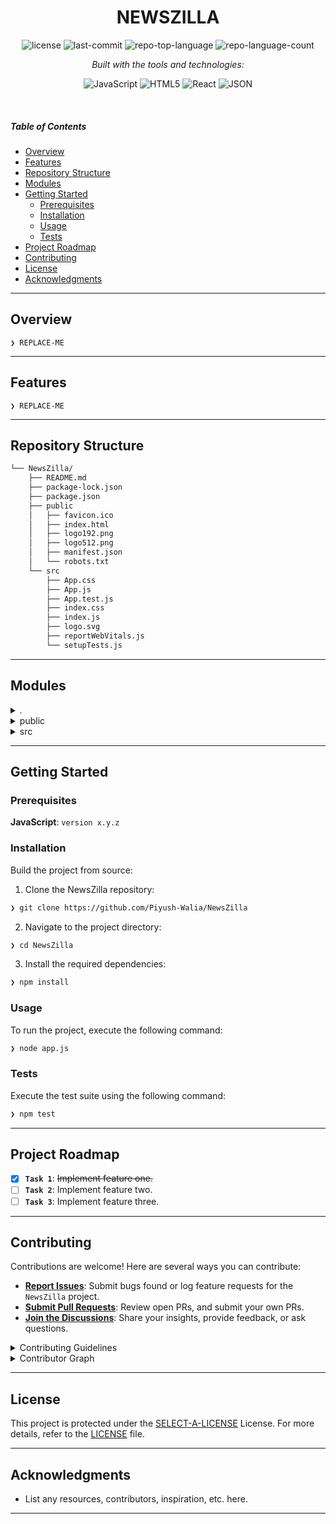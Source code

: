 <p align="center">
    <h1 align="center">NEWSZILLA</h1>
</p>
<p align="center">
</p>
<p align="center">
	<img src="https://img.shields.io/github/license/Piyush-Walia/NewsZilla?style=flat&logo=opensourceinitiative&logoColor=white&color=0080ff" alt="license">
	<img src="https://img.shields.io/github/last-commit/Piyush-Walia/NewsZilla?style=flat&logo=git&logoColor=white&color=0080ff" alt="last-commit">
	<img src="https://img.shields.io/github/languages/top/Piyush-Walia/NewsZilla?style=flat&color=0080ff" alt="repo-top-language">
	<img src="https://img.shields.io/github/languages/count/Piyush-Walia/NewsZilla?style=flat&color=0080ff" alt="repo-language-count">
</p>
<p align="center">
		<em>Built with the tools and technologies:</em>
</p>
<p align="center">
	<img src="https://img.shields.io/badge/JavaScript-F7DF1E.svg?style=flat&logo=JavaScript&logoColor=black" alt="JavaScript">
	<img src="https://img.shields.io/badge/HTML5-E34F26.svg?style=flat&logo=HTML5&logoColor=white" alt="HTML5">
	<img src="https://img.shields.io/badge/React-61DAFB.svg?style=flat&logo=React&logoColor=black" alt="React">
	<img src="https://img.shields.io/badge/JSON-000000.svg?style=flat&logo=JSON&logoColor=white" alt="JSON">
</p>

<br>

#####  Table of Contents

- [ Overview](#-overview)
- [ Features](#-features)
- [ Repository Structure](#-repository-structure)
- [ Modules](#-modules)
- [ Getting Started](#-getting-started)
    - [ Prerequisites](#-prerequisites)
    - [ Installation](#-installation)
    - [ Usage](#-usage)
    - [ Tests](#-tests)
- [ Project Roadmap](#-project-roadmap)
- [ Contributing](#-contributing)
- [ License](#-license)
- [ Acknowledgments](#-acknowledgments)

---

##  Overview

<code>❯ REPLACE-ME</code>

---

##  Features

<code>❯ REPLACE-ME</code>

---

##  Repository Structure

```sh
└── NewsZilla/
    ├── README.md
    ├── package-lock.json
    ├── package.json
    ├── public
    │   ├── favicon.ico
    │   ├── index.html
    │   ├── logo192.png
    │   ├── logo512.png
    │   ├── manifest.json
    │   └── robots.txt
    └── src
        ├── App.css
        ├── App.js
        ├── App.test.js
        ├── index.css
        ├── index.js
        ├── logo.svg
        ├── reportWebVitals.js
        └── setupTests.js
```

---

##  Modules

<details closed><summary>.</summary>

| File | Summary |
| --- | --- |
| [package.json](https://github.com/Piyush-Walia/NewsZilla/blob/main/package.json) | <code>❯ REPLACE-ME</code> |
| [package-lock.json](https://github.com/Piyush-Walia/NewsZilla/blob/main/package-lock.json) | <code>❯ REPLACE-ME</code> |

</details>

<details closed><summary>public</summary>

| File | Summary |
| --- | --- |
| [index.html](https://github.com/Piyush-Walia/NewsZilla/blob/main/public/index.html) | <code>❯ REPLACE-ME</code> |
| [manifest.json](https://github.com/Piyush-Walia/NewsZilla/blob/main/public/manifest.json) | <code>❯ REPLACE-ME</code> |
| [robots.txt](https://github.com/Piyush-Walia/NewsZilla/blob/main/public/robots.txt) | <code>❯ REPLACE-ME</code> |

</details>

<details closed><summary>src</summary>

| File | Summary |
| --- | --- |
| [reportWebVitals.js](https://github.com/Piyush-Walia/NewsZilla/blob/main/src/reportWebVitals.js) | <code>❯ REPLACE-ME</code> |
| [App.test.js](https://github.com/Piyush-Walia/NewsZilla/blob/main/src/App.test.js) | <code>❯ REPLACE-ME</code> |
| [setupTests.js](https://github.com/Piyush-Walia/NewsZilla/blob/main/src/setupTests.js) | <code>❯ REPLACE-ME</code> |
| [App.js](https://github.com/Piyush-Walia/NewsZilla/blob/main/src/App.js) | <code>❯ REPLACE-ME</code> |
| [App.css](https://github.com/Piyush-Walia/NewsZilla/blob/main/src/App.css) | <code>❯ REPLACE-ME</code> |
| [index.js](https://github.com/Piyush-Walia/NewsZilla/blob/main/src/index.js) | <code>❯ REPLACE-ME</code> |
| [index.css](https://github.com/Piyush-Walia/NewsZilla/blob/main/src/index.css) | <code>❯ REPLACE-ME</code> |

</details>

---

##  Getting Started

###  Prerequisites

**JavaScript**: `version x.y.z`

###  Installation

Build the project from source:

1. Clone the NewsZilla repository:
```sh
❯ git clone https://github.com/Piyush-Walia/NewsZilla
```

2. Navigate to the project directory:
```sh
❯ cd NewsZilla
```

3. Install the required dependencies:
```sh
❯ npm install
```

###  Usage

To run the project, execute the following command:

```sh
❯ node app.js
```

###  Tests

Execute the test suite using the following command:

```sh
❯ npm test
```

---

##  Project Roadmap

- [X] **`Task 1`**: <strike>Implement feature one.</strike>
- [ ] **`Task 2`**: Implement feature two.
- [ ] **`Task 3`**: Implement feature three.

---

##  Contributing

Contributions are welcome! Here are several ways you can contribute:

- **[Report Issues](https://github.com/Piyush-Walia/NewsZilla/issues)**: Submit bugs found or log feature requests for the `NewsZilla` project.
- **[Submit Pull Requests](https://github.com/Piyush-Walia/NewsZilla/blob/main/CONTRIBUTING.md)**: Review open PRs, and submit your own PRs.
- **[Join the Discussions](https://github.com/Piyush-Walia/NewsZilla/discussions)**: Share your insights, provide feedback, or ask questions.

<details closed>
<summary>Contributing Guidelines</summary>

1. **Fork the Repository**: Start by forking the project repository to your github account.
2. **Clone Locally**: Clone the forked repository to your local machine using a git client.
   ```sh
   git clone https://github.com/Piyush-Walia/NewsZilla
   ```
3. **Create a New Branch**: Always work on a new branch, giving it a descriptive name.
   ```sh
   git checkout -b new-feature-x
   ```
4. **Make Your Changes**: Develop and test your changes locally.
5. **Commit Your Changes**: Commit with a clear message describing your updates.
   ```sh
   git commit -m 'Implemented new feature x.'
   ```
6. **Push to github**: Push the changes to your forked repository.
   ```sh
   git push origin new-feature-x
   ```
7. **Submit a Pull Request**: Create a PR against the original project repository. Clearly describe the changes and their motivations.
8. **Review**: Once your PR is reviewed and approved, it will be merged into the main branch. Congratulations on your contribution!
</details>

<details closed>
<summary>Contributor Graph</summary>
<br>
<p align="left">
   <a href="https://github.com{/Piyush-Walia/NewsZilla/}graphs/contributors">
      <img src="https://contrib.rocks/image?repo=Piyush-Walia/NewsZilla">
   </a>
</p>
</details>

---

##  License

This project is protected under the [SELECT-A-LICENSE](https://choosealicense.com/licenses) License. For more details, refer to the [LICENSE](https://choosealicense.com/licenses/) file.

---

##  Acknowledgments

- List any resources, contributors, inspiration, etc. here.

---
